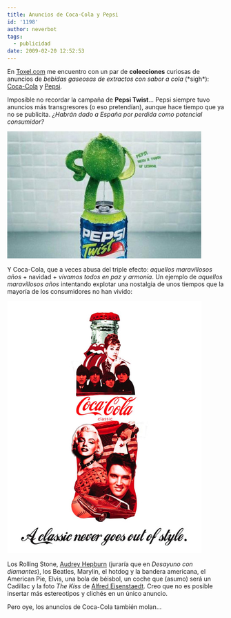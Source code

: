 ```yaml
---
title: Anuncios de Coca-Cola y Pepsi
id: '1198'
author: neverbot
tags:
  - publicidad
date: 2009-02-20 12:52:53
---
```


En [Toxel.com](http://www.toxel.com/) me encuentro con un par de **colecciones** curiosas de anuncios de _bebidas gaseosas de extractos con sabor a cola_ (\*sigh\*): [Coca-Cola](http://www.toxel.com/inspiration/2008/08/02/collection-of-cool-coca-cola-ads/) y [Pepsi](http://www.toxel.com/inspiration/2008/07/31/collection-of-cool-pepsi-ads/).

Imposible no recordar la campaña de **Pepsi Twist**... Pepsi siempre tuvo anuncios más transgresores (o eso pretendían), aunque hace tiempo que ya no se publicita. _¿Habrán dado a España por perdida como potencial consumidor?_

![Anuncio de Pepsi Twist](./anuncios-de-coca-cola-y-pepsi/pepsi_twist_ad.jpg "Anuncio de Pepsi Twist")

Y Coca-Cola, que a veces abusa del triple efecto: _aquellos maravillosos años_ + navidad + _vivamos todos en paz y armonía_. Un ejemplo de _aquellos maravillosos años_ intentando explotar una nostalgia de unos tiempos que la mayoría de los consumidores no han vivido:

![Anuncio de Coca-Cola: los clásicos nunca mueren](./anuncios-de-coca-cola-y-pepsi/coca-cola_ad.jpg "Anuncio de Coca-Cola: los clásicos nunca mueren")

Los Rolling Stone, [Audrey Hepburn](http://en.wikipedia.org/wiki/Audrey_Hepburn) (juraría que en _Desayuno con diamantes_), los Beatles, Marylin, el hotdog y la bandera americana, el American Pie, Elvis, una bola de béisbol, un coche que (asumo) será un Cadillac y la foto _The Kiss_ de [Alfred Eisenstaedt](http://en.wikipedia.org/wiki/Alfred_Eisenstaedt). Creo que no es posible insertar más estereotipos y clichés en un único anuncio.

Pero oye, los anuncios de Coca-Cola también molan...
